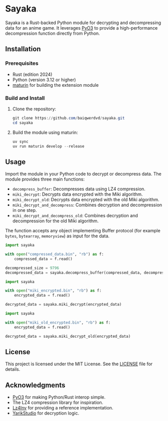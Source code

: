 # Sayaka

Sayaka is a Rust-backed Python module for decrypting and decompressing data for an anime game. It leverages [PyO3](https://pyo3.rs/) to provide a high-performance decompression function directly from Python.

## Installation

### Prerequisites

- Rust (edition 2024)
- Python (version 3.12 or higher)
- [maturin](https://github.com/PyO3/maturin) for building the extension module

### Build and Install

1. Clone the repository:

   ```powershell
   git clone https://github.com/baiqwerdvd/sayaka.git
   cd sayaka
   ```

2. Build the module using maturin:

   ```powershell
   uv sync
   uv run maturin develop --release
   ```

## Usage

Import the module in your Python code to decrypt or decompress data. The module provides three main functions:
- `decompress_buffer`: Decompresses data using LZ4 compression.
- `miki_decrypt`: Decrypts data encrypted with the Miki algorithm.
- `miki_decrypt_old`: Decrypts data encrypted with the old Miki algorithm.
- `miki_decrypt_and_decompress`: Combines decryption and decompression in one step.
- `miki_decrypt_and_decompress_old`: Combines decryption and decompression for the old Miki algorithm.

The function accepts any object implementing Buffer protocol (for example `bytes`, `bytearray`, `memoryview`) as input for the data.

```python
import sayaka

with open("compressed_data.bin", "rb") as f:
    compressed_data = f.read()

decompressed_size = 9796
decompressed_data = sayaka.decompress_buffer(compressed_data, decompressed_size)
```

```python
import sayaka

with open("miki_encrypted.bin", "rb") as f:
    encrypted_data = f.read()

decrypted_data = sayaka.miki_decrypt(encrypted_data)
```

```python
import sayaka

with open("miki_old_encrypted.bin", "rb") as f:
    encrypted_data = f.read()

decrypted_data = sayaka.miki_decrypt_old(encrypted_data)
```

## License

This project is licensed under the MIT License. See the [LICENSE](LICENSE) file for details.

## Acknowledgments

- [PyO3](https://github.com/PyO3/pyo3) for making Python/Rust interop simple.
- The LZ4 compression library for inspiration.
- [Lz4Inv](https://github.com/MooncellWiki/lz4inv) for providing a reference implementation.
- [YarikStudio](https://github.com/FrothierNine346/YarikStudio) for decryption logic.
